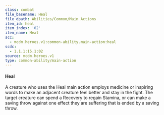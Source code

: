 ```yaml
---
class: combat
file_basename: Heal
file_dpath: Abilities/Common/Main Actions
item_id: heal
item_index: '02'
item_name: Heal
scc:
  - mcdm.heroes.v1:common-ability.main-action:heal
scdc:
  - 1.1.1:15.1:02
source: mcdm.heroes.v1
type: common-ability/main-action
---
```


#### Heal

A creature who uses the Heal main action employs medicine or inspiring words to make an adjacent creature feel better and stay in the fight. The target creature can spend a Recovery to regain Stamina, or can make a saving throw against one effect they are suffering that is ended by a saving throw.
